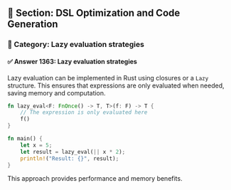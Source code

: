 ## 📘 Section: DSL Optimization and Code Generation  
### 🔹 Category: Lazy evaluation strategies  
#### ✅ Answer 1363: Lazy evaluation strategies

Lazy evaluation can be implemented in Rust using closures or a `Lazy` structure. This ensures that expressions are only evaluated when needed, saving memory and computation.

```rust
fn lazy_eval<F: FnOnce() -> T, T>(f: F) -> T {
    // The expression is only evaluated here
    f()
}

fn main() {
    let x = 5;
    let result = lazy_eval(|| x * 2);
    println!("Result: {}", result);
}
```
This approach provides performance and memory benefits.

